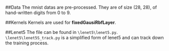 ##Data
The mnist datas are pre-processed. They are of size (28, 28), of hand-written digits from 0 to 9.

##Kernels
Kernels are used for __fixedGausiRbfLayer__.

##Lenet5
The file can be found in `\lenet5\lenet5.py`.
`\lenet5\lenet5S_track.py` is a simplified form of lenet5 and can track down the training process.
